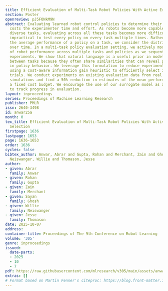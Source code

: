 ```yaml
---
title: Efficient Evaluation of Multi-Task Robot Policies With Active Experiment Selection
section: Poster
openreview: pJ5FONkM9N
abstract: Evaluating learned robot control policies to determine their performance
  costs the experimenter time and effort. As robots become more capable in accomplishing
  diverse tasks, evaluating across all these tasks becomes more difficult as it is
  impractical to test every policy on every task multiple times. Rather than considering
  the average performance of a policy on a task, we consider the distribution of performance
  over time. In a multi-task policy evaluation setting, we actively model the distribution
  of robot performance across multiple tasks and policies as we sequentially execute
  experiments. We show that natural language is a useful prior in modeling relationships
  between tasks because they often share similarities that can reveal potential relationships
  in policy behavior. We leverage this formulation to reduce experimenter effort by
  using a cost-aware information gain heuristic to efficiently select informative
  trials. We conduct experiments on existing evaluation data from real robots and
  simulations and find a 50% reduction in estimates of the mean performance given
  a fixed cost budget. We encourage the use of our surrogate model as a scalable approach
  to track progress in evaluation.
layout: inproceedings
series: Proceedings of Machine Learning Research
publisher: PMLR
issn: 2640-3498
id: anwar25a
month: 0
tex_title: Efficient Evaluation of Multi-Task Robot Policies With Active Experiment
  Selection
firstpage: 1636
lastpage: 1653
page: 1636-1653
order: 1636
cycles: false
bibtex_author: Anwar, Abrar and Gupta, Rohan and Merchant, Zain and Ghosh, Sayan and
  Neiswanger, Willie and Thomason, Jesse
author:
- given: Abrar
  family: Anwar
- given: Rohan
  family: Gupta
- given: Zain
  family: Merchant
- given: Sayan
  family: Ghosh
- given: Willie
  family: Neiswanger
- given: Jesse
  family: Thomason
date: 2025-10-07
address:
container-title: Proceedings of The 9th Conference on Robot Learning
volume: '305'
genre: inproceedings
issued:
  date-parts:
  - 2025
  - 10
  - 7
pdf: https://raw.githubusercontent.com/mlresearch/v305/main/assets/anwar25a/anwar25a.pdf
extras: []
# Format based on Martin Fenner's citeproc: https://blog.front-matter.io/posts/citeproc-yaml-for-bibliographies/
---
```


